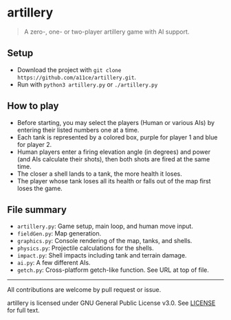 # artillery

> A zero-, one- or two-player artillery game with AI support.

## Setup

- Download the project with `git clone https://github.com/a11ce/artillery.git`.
- Run with `python3 artillery.py` or `./artillery.py`

## How to play

- Before starting, you may select the players (Human or various AIs) by entering their listed numbers one at a time.
- Each tank is represented by a colored box, purple for player 1 and blue for player 2.
- Human players enter a firing elevation angle (in degrees) and power (and AIs calculate their shots), then both shots are fired at the same time.
- The closer a shell lands to a tank, the more health it loses.
- The player whose tank loses all its health or falls out of the map first loses the game.

## File summary

- `artillery.py`: Game setup, main loop, and human move input.
- `fieldGen.py`: Map generation. 
- `graphics.py`: Console rendering of the map, tanks, and shells.
- `physics.py`: Projectile calculations for the shells.
- `impact.py`: Shell impacts including tank and terrain damage.
- `ai.py`: A few different AIs.
- `getch.py`: Cross-platform getch-like function. See URL at top of file.

--- 

All contributions are welcome by pull request or issue.

artillery is licensed under GNU General Public License v3.0. See [LICENSE](../master/LICENSE) for full text.
